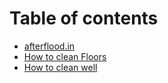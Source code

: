 # Table of contents

* [afterflood.in](README.md)
* [How to clean Floors](How-to-clean-floors.md)
* [How to clean well](how-to-clean-well.md)

